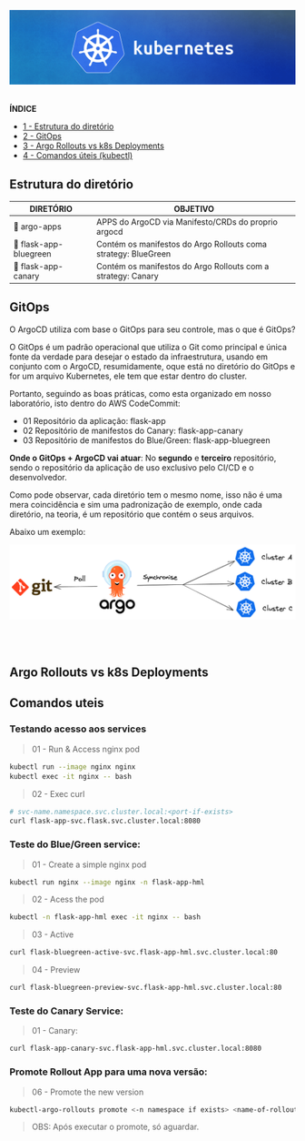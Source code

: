 <img src="../images/banner-kubernetes.png"> <br><br>

**ÍNDICE**

* [1 - Estrutura do diretório](#estrutura-do-diretório)
* [2 - GitOps](#gitops)
* [3 - Argo Rollouts vs k8s Deployments](#argo-rollouts-vs-k8s-deployments)
* [4 - Comandos úteis (kubectl)](#comandos-uteis)

## Estrutura do diretório

| DIRETÓRIO | OBJETIVO | 
---| ---| 
📁 argo-apps | APPS do ArgoCD via Manifesto/CRDs do proprio argocd
📁 flask-app-bluegreen | Contém os manifestos do Argo Rollouts coma strategy: BlueGreen
📁 flask-app-canary | Contém os manifestos do Argo Rollouts com a strategy: Canary

## GitOps

O ArgoCD utiliza com base o GitOps para seu controle, mas o que é GitOps?

O GitOps é um padrão operacional que utiliza o Git como principal e única fonte da verdade para desejar o estado da infraestrutura, usando em conjunto com o ArgoCD, resumidamente, oque está no diretório do GitOps e for um arquivo Kubernetes, ele tem que estar dentro do cluster.

Portanto, seguindo as boas práticas, como esta organizado em nosso laboratório, isto dentro do AWS CodeCommit:

- 01 Repositório da aplicação: flask-app
- 02 Repositório de manifestos do Canary: flask-app-canary
- 03 Repositório de manifestos do Blue/Green: flask-app-bluegreen

**Onde o GitOps + ArgoCD vai atuar**: No **segundo** e **terceiro** repositório, sendo o repositório da aplicação de uso exclusivo pelo CI/CD e o desenvolvedor. 

Como pode observar, cada diretório tem o mesmo nome, isso não é uma mera coincidência e sim uma padronização de exemplo, onde cada diretório, na teoria, é um repositório que contém o seus arquivos.

Abaixo um exemplo:

<img src="../images/ArgoCD-topology.png">

<br><br>

## Argo Rollouts vs k8s Deployments



## Comandos uteis


### Testando acesso aos services
> 01 - Run & Access nginx pod
```bash
kubectl run --image nginx nginx
kubectl exec -it nginx -- bash
```

> 02 - Exec curl
```bash
# svc-name.namespace.svc.cluster.local:<port-if-exists>
curl flask-app-svc.flask.svc.cluster.local:8080
```

### Teste do Blue/Green service:

> 01 - Create a simple nginx pod
```bash
kubectl run nginx --image nginx -n flask-app-hml
```

> 02 - Acess the pod
```bash
kubectl -n flask-app-hml exec -it nginx -- bash
```

> 03 - Active
```bash
curl flask-bluegreen-active-svc.flask-app-hml.svc.cluster.local:80
```

> 04 - Preview
```bash
curl flask-bluegreen-preview-svc.flask-app-hml.svc.cluster.local:80
```

### Teste do Canary Service:

> 01 - Canary:
```bash
curl flask-app-canary-svc.flask-app-hml.svc.cluster.local:8080
```

### Promote Rollout App para uma nova versão:

> 06 - Promote the new version
```bash
kubectl-argo-rollouts promote <-n namespace if exists> <name-of-rollout-deployment>
```

> OBS: Após executar o promote, só aguardar.